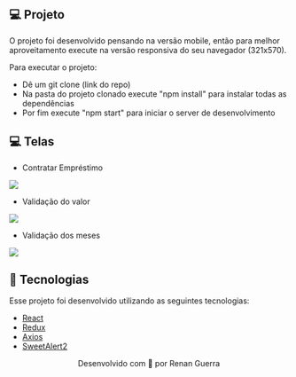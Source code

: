 ## 💻 Projeto

O projeto foi desenvolvido pensando na versão mobile, então para melhor aproveitamento execute na versão responsiva do seu navegador (321x570).

Para executar o projeto:
- Dê um git clone (link do repo)
- Na pasta do projeto clonado execute "npm install" para instalar todas as dependências
- Por fim execute "npm start" para iniciar o server de desenvolvimento

## 💻 Telas
- Contratar Empréstimo
<img src='https://user-images.githubusercontent.com/53278938/108837456-09dbe800-75b1-11eb-87ca-5912bb8bf6b5.gif' />

- Validação do valor
<img src='https://user-images.githubusercontent.com/53278938/108837459-0a747e80-75b1-11eb-8632-227ae0724b64.gif' />

- Validação dos meses
<img src='https://user-images.githubusercontent.com/53278938/108837461-0b0d1500-75b1-11eb-9781-8d5cb90c0898.gif'/>

## 🚀 Tecnologias

Esse projeto foi desenvolvido utilizando as seguintes tecnologias:

- [React](https://reactjs.org/)
- [Redux](https://redux.js.org/)
- [Axios](https://github.com/axios/axios)
- [SweetAlert2](https://sweetalert2.github.io/)


<p align="center">Desenvolvido com 💜 por Renan Guerra</p>
